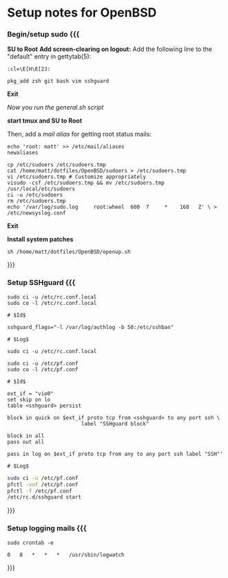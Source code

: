 Setup notes for OpenBSD
==========

### Begin/setup sudo {{{
**SU to Root**
**Add screen-clearing on logout:**
Add the following line to the "default" entry in gettytab(5):
```
:cl=\E[H\E[2J:
```
```
pkg_add zsh git bash vim sshguard
```
**Exit**

*Now you run the general.sh script*

**start tmux and SU to Root**

Then, add a *mail alias* for getting root status mails:
```
echo 'root: matt' >> /etc/mail/aliases
newaliases
```
```
cp /etc/sudoers /etc/sudoers.tmp
cat /home/matt/dotfiles/OpenBSD/sudoers > /etc/sudoers.tmp
vi /etc/sudoers.tmp # Customize appropriately
visudo -csf /etc/sudoers.tmp && mv /etc/sudoers.tmp /usr/local/etc/sudoers
ci -u /etc/sudoers
rm /etc/sudoers.tmp
echo '/var/log/sudo.log 	root:wheel 	600  7	   *	168   Z' \ > /etc/newsyslog.conf
```
**Exit**

**Install system patches**
```
sh /home/matt/dotfiles/OpenBSD/openup.sh
```
}}}

### Setup SSHguard {{{
```
sudo ci -u /etc/rc.conf.local
sudo co -l /etc/rc.conf.local
```

```
# $Id$

sshguard_flags="-l /var/log/authlog -b 50:/etc/sshban"

# $Log$
```
```
sudo ci -u /etc/rc.conf.local

sudo ci -u /etc/pf.conf
sudo co -l /etc/pf.conf
```
```
# $Id$

ext_if = "vio0"
set skip on lo
table <sshguard> persist

block in quick on $ext_if proto tcp from <sshguard> to any port ssh \
						label "SSHguard block"

block in all
pass out all

pass in log on $ext_if proto tcp from any to any port ssh label "SSH"'

# $Log$
```


```bash
sudo ci -u /etc/pf.conf
pfctl -vnf /etc/pf.conf
pfctl -f /etc/pf.conf
/etc/rc.d/sshguard start
```
}}}

### Setup logging mails {{{

```
sudo crontab -e
```
```
0	8	*	*	*	/usr/sbin/logwatch
```
}}}
